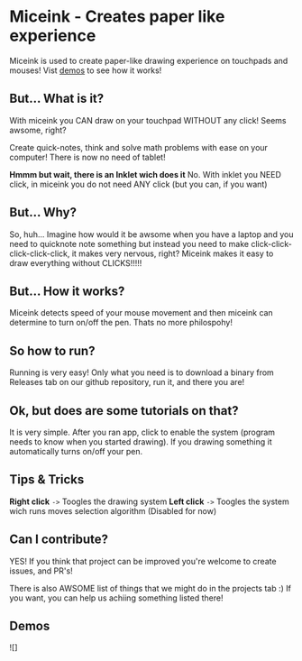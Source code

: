# Miceink - Creates paper like experience

Miceink is used to create paper-like drawing experience on touchpads and mouses!
Vist <a href="#vid_demos">demos</a> to see how it works!

## But... What is it?
With miceink you CAN draw on your touchpad WITHOUT any click!
Seems awsome, right?

Create quick-notes, think and solve math problems with ease on your computer! There is now no need of tablet!

**Hmmm but wait, there is an Inklet wich does it**
No. With inklet you NEED click, in miceink you do not need ANY click (but you can, if you want)

## But... Why?

So, huh... Imagine how would it be awsome when you have a laptop and you need to quicknote note something but instead you need to make click-click-click-click-click, it makes very nervous, right? Miceink makes it easy to draw everything without CLICKS!!!!!

## But... How it works?

Miceink detects speed of your mouse movement and then miceink can determine to turn on/off the pen. Thats no more philospohy!

## So how to run?

Running is very easy!
Only what you need is to download a binary from Releases tab on our github repository, run it, and there you are!

## Ok, but does are some tutorials on that?

It is very simple.
After you ran app, click to enable the system (program needs to know when you started drawing). If you drawing something it automatically turns on/off your pen.

## Tips & Tricks

**Right click** `->` Toogles the drawing system
**Left click** `->` Toogles the system wich runs moves selection algorithm (Disabled for now)

## Can I contribute?

YES! If you think that project can be improved you're welcome to create issues, and PR's!

There is also AWSOME list of things that we might do in the projects tab :) If you want, you can help us achiing something listed there!

<h2 id="vid_demos">Demos</h2>

![]